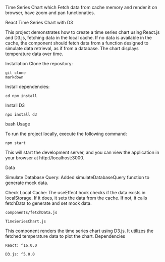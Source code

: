 Time Series Chart which Fetch data from cache memory and render it on browser, have zoom and pan functionaties.

React Time Series Chart with D3

This project demonstrates how to create a time series chart using React.js and D3.js, fetching data in the local cache.
If no data is available in the cache, the component should fetch data from a function designed to simulate data retrieval, as if from a database. The chart displays temperature data over time.

Installation
Clone the repository:

    git clone
    markdown

Install dependencies:

    cd npm install

Install D3

    npx install d3

bash Usage

To run the project locally, execute the following command:

    npm start

This will start the development server, and you can view the application in your browser at http://localhost:3000.

Data

Simulate Database Query: Added simulateDatabaseQuery function to generate mock data.
    
Check Local Cache: The useEffect hook checks if the data exists in localStorage. If it does, it sets the data from the cache. If not, it calls fetchData to generate and set mock data. 

    components/fetchData.js

    TimeSeriesChart.js

This component renders the time series chart using D3.js. It utilizes the fetched temperature data to plot the chart. Dependencies

    React: ^16.0.0

    D3.js: ^5.0.0